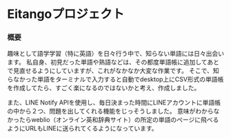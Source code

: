 # Eitangoプロジェクト
### 概要
趣味として語学学習（特に英語）を日々行う中で、知らない単語には日々出会います。
私自身、初見だった単語や熟語などは、その都度単語帳に追加してあとで見直せるようにしていますが、これがなかなか大変な作業です。
そこで、知らなかった単語をターミナルで入力すると自動でdesktop上にCSV形式の単語帳を作成してたら、すごく楽になるのではないかと考え、作成しました。

また、LINE Notify APIを使用し、毎日決まった時間にLINEアカウントに単語帳の中から２つ、問題を出してくれる機能をじっそうしました。
意味がわからなかったらweblio（オンライン英和辞典サイト）の所定の単語のぺージに飛べるようにURLもLINEに送られてくるようになっています。
